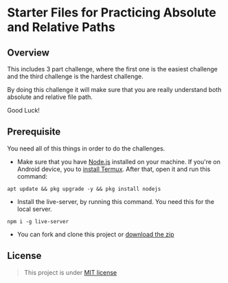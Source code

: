 # Starter Files for Practicing Absolute and Relative Paths

## Overview
This includes 3 part challenge, where the first one is the easiest challenge and the third challenge is the hardest challenge.

By doing this challenge it will make sure that you are really understand both absolute and relative file path.

Good Luck!

## Prerequisite
You need all of this things in order to do the challenges.
- Make sure that you have [Node.js](https://nodejs.org/en/) installed on your machine. If you're on Android device, you to [install Termux](https://f-droid.org/repo/com.termux_117.apk). After that, open it and run this command:
```shell
apt update && pkg upgrade -y && pkg install nodejs
```
- Install the live-server, by running this command. You need this for the local server.
```shell
npm i -g live-server
```
- You can fork and clone this project or [download the zip]()

## License
> This project is under [MIT license]()